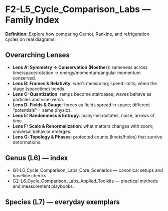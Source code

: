 # F2-L5_Cycle_Comparison_Labs — Family Index
**Definition:** Explore how comparing Carnot, Rankine, and refrigeration cycles on real diagrams.

## Overarching Lenses

- **Lens A: Symmetry -> Conservation (Noether)**: sameness across time/space/rotation → energy/momentum/angular momentum conserved.
- **Lens B: Frames & Relativity**: who’s measuring; speed limits; when the stage (spacetime) bends.
- **Lens C: Quantization**: ramps become staircases; waves behave as particles and vice-versa.
- **Lens D: Fields & Gauge**: forces as fields spread in space; different “potentials” = same physics.
- **Lens E: Randomness & Entropy**: many-microstates, noise, arrows of time.
- **Lens F: Scale & Renormalization**: what matters changes with zoom; universal behavior emerges.
- **Lens G: Topology & Phases**: protected counts (knots/holes) that survive deformations.

## Genus (L6) — index
- G1-L6_Cycle_Comparison_Labs_Core_Scenarios — canonical setups and baseline checks.
- G2-L6_Cycle_Comparison_Labs_Applied_Toolkits — practical methods and measurement playbooks.

## Species (L7) — everyday exemplars
